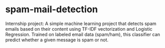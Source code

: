 # spam-mail-detection
Internship project: A simple machine learning project that detects spam emails based on their content using TF-IDF vectorization and Logistic Regression. Trained on labeled email data (spam/ham), this classifier can predict whether a given message is spam or not.
